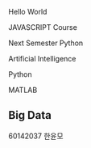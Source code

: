 Hello World

JAVASCRIPT Course

Next Semester Python

Artificial Intelligence


Python

MATLAB
## Big Data

60142037 한윤모
